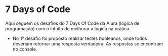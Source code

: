 # 7 Days of Code
Aqui seguem os desafios do 7 Days Of Code da Alura (lógica de programação) com o intuito de melhorar a lógica na prática.

- No 1º desafio foi proposto realizar testes booleanos, onde todos deveriam retornar uma resposta verdadeira. As respostas se encontram no console.